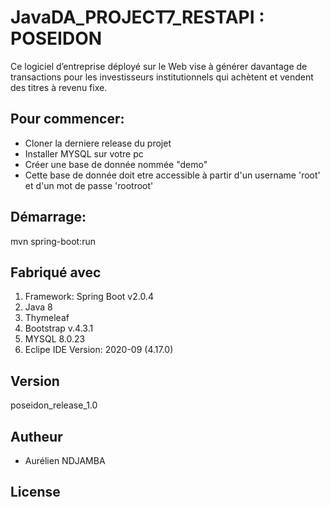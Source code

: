 # JavaDA_PROJECT7_RESTAPI : POSEIDON
Ce logiciel d’entreprise déployé sur le Web vise à générer davantage de transactions pour les investisseurs institutionnels qui achètent et vendent des titres à revenu fixe.

## Pour commencer:
- Cloner la derniere release du projet
- Installer MYSQL sur votre pc 
- Créer une base de donnée nommée "demo"
- Cette base de donnée doit etre accessible à partir d'un username 'root' et d'un mot de passe 'rootroot'

## Démarrage:
mvn spring-boot:run

## Fabriqué avec
1. Framework: Spring Boot v2.0.4
2. Java 8
3. Thymeleaf
4. Bootstrap v.4.3.1
5. MYSQL 8.0.23
6. Eclipe IDE Version: 2020-09 (4.17.0)

## Version
poseidon_release_1.0

## Autheur
- Aurélien NDJAMBA

## License

